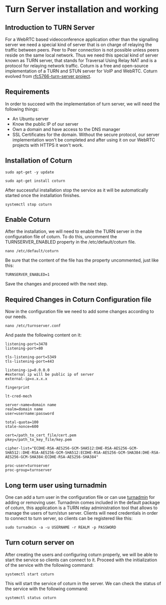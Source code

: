 # Turn Server installation and working 
## Introduction to TURN Server
For a WebRTC based videoconference application other than the signalling server we need a special kind of server that is on charge of relaying the traffic between peers. Peer to Peer connection is not possible unless peers reside on the same local network. Thus we need this special kind of server known as TURN server, that stands for Traversal Using Relay NAT and is a protocol for relaying network traffic. Coturn is a free and open-source implementation of a TURN and STUN server for VoIP and WebRTC. Coturn evolved from [rfc5766-turn-server project](https://code.google.com/p/rfc5766-turn-server/).
## Requirements
In order to succeed with the implementation of turn server, we will need the following things:
- An Ubuntu server
- Know the public IP of our server
- Own a domain and have access to the DNS manager
- SSL Certificates for the domain. Without the secure protocol, our server implementation won't be completed and after using it on our WebRTC projects with HTTPS it won't work.

## Installation of Coturn
```
sudo apt-get -y update
```

```
sudo apt-get install coturn
```

After successful installation stop the service as it will be automatically started once the installation finishes.
```
systemctl stop coturn
```

## Enable Coturn
After the installation, we will need to enable the TURN server in the configuration file of coturn. To do this, uncomment the TURNSERVER_ENABLED property in the /etc/default/coturn file.
```
nano /etc/default/coturn
```

Be sure that the content of the file has the property uncommented, just like this:
```
TURNSERVER_ENABLED=1
```

Save the changes and proceed with the next step.

## Required Changes in Coturn Configuration file
Now in the configuration file we need to add some changes according to our needs.
```
nano /etc/turnserver.conf
```

And paste the following content on it:
```
listening-port=3478
listening-port=80

tls-listening-port=5349
tls-listening-port=443

listening-ip=0.0.0.0
#external ip will be public ip of server
external-ip=x.x.x.x

fingerprint

lt-cred-mech

server-name=domain name
realm=domain name
user=username:password

total-quota=100
stale-nonce=600

cert=/path_to_cert_file/cert.pem
pkey=/path_to_key_file/key.pem

cipher-list="ECDHE-RSA-AES256-GCM-SHA512:DHE-RSA-AES256-GCM-SHA512::DHE-RSA-AES256-GCM-SHA512:ECDHE-RSA-AES256-GCM-SHA384:DHE-RSA-AES256-GCM-SHA384:ECDHE-RSA-AES256-SHA384"

proc-user=turnserver
proc-group=turnserver
```
## Long term user using turnadmin
One can add a turn user in the configuration file or can use [turnadmin](https://github.com/coturn/coturn/wiki/turnadmin) for adding or removing user. Turnadmin comes included in the default package of coturn, this application is a TURN relay administration tool that allows to manage the users of turn/stun server. Clients will need credentials in order to connect to turn server, so clients can be registered like this:

```
sudo turnadmin -a -u USERNAME -r REALM -p PASSWORD
```

## Turn coturn server on
After creating the users and configuring coturn properly, we will be able to start the service so clients can connect to it. Proceed with the initialization of the service with the following command:
```
systemctl start coturn
```

This will start the service of coturn in the server. We can check the status of the service with the following command:
```
systemctl status coturn
```

